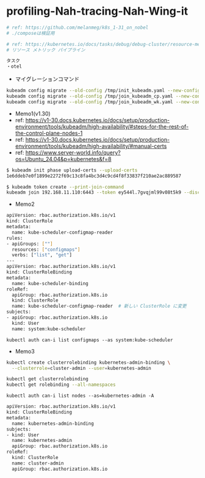 # profiling-Nah-tracing-Nah-Wing-it

```bash
# ref: https://github.com/melanmeg/k8s_1-31_on_nobel
# ./composeは検証用

# ref: https://kubernetes.io/docs/tasks/debug/debug-cluster/resource-metrics-pipeline/
# リソース メトリック パイプライン
```

```bash
タスク
・otel
```

- マイグレーションコマンド
```bash
kubeadm config migrate --old-config /tmp/init_kubeadm.yaml --new-config new_init_kubeadm.yaml
kubeadm config migrate --old-config /tmp/join_kubeadm_cp.yaml --new-config new_join_kubeadm_cp.yaml
kubeadm config migrate --old-config /tmp/join_kubeadm_wk.yaml --new-config new_join_kubeadm_wk.yaml
```

- Memo1(v1.30)
- ref: https://v1-30.docs.kubernetes.io/docs/setup/production-environment/tools/kubeadm/high-availability/#steps-for-the-rest-of-the-control-plane-nodes-1
- ref: https://v1-30.docs.kubernetes.io/docs/setup/production-environment/tools/kubeadm/high-availability/#manual-certs
- ref: https://www.server-world.info/query?os=Ubuntu_24.04&p=kubernetes&f=8
```bash
$ kubeadm init phase upload-certs --upload-certs
1e6ddeb7e0f1899e2272f69c13c8fa4bc3d4c9cd4f8f33837f210ae2ac889587

$ kubeadm token create --print-join-command
kubeadm join 192.168.11.110:6443 --token ey544l.7gvqjml99v08t5k9 --discovery-token-ca-cert-hash sha256:cfd36a88a78d469cf521998a4891a0317a75889f2e73c338ddbcba9dcee47754

```

- Memo2
```bash
apiVersion: rbac.authorization.k8s.io/v1
kind: ClusterRole
metadata:
  name: kube-scheduler-configmap-reader
rules:
- apiGroups: [""]
  resources: ["configmaps"]
  verbs: ["list", "get"]
---
apiVersion: rbac.authorization.k8s.io/v1
kind: ClusterRoleBinding
metadata:
  name: kube-scheduler-binding
roleRef:
  apiGroup: rbac.authorization.k8s.io
  kind: ClusterRole
  name: kube-scheduler-configmap-reader  # 新しい ClusterRole に変更
subjects:
- apiGroup: rbac.authorization.k8s.io
  kind: User
  name: system:kube-scheduler
```

`kubectl auth can-i list configmaps --as system:kube-scheduler`


- Memo3
```bash
kubectl create clusterrolebinding kubernetes-admin-binding \
  --clusterrole=cluster-admin --user=kubernetes-admin

kubectl get clusterrolebinding
kubectl get rolebinding --all-namespaces
```

`kubectl auth can-i list nodes --as=kubernetes-admin -A`

```bash
apiVersion: rbac.authorization.k8s.io/v1
kind: ClusterRoleBinding
metadata:
  name: kubernetes-admin-binding
subjects:
- kind: User
  name: kubernetes-admin
  apiGroup: rbac.authorization.k8s.io
roleRef:
  kind: ClusterRole
  name: cluster-admin
  apiGroup: rbac.authorization.k8s.io
```
